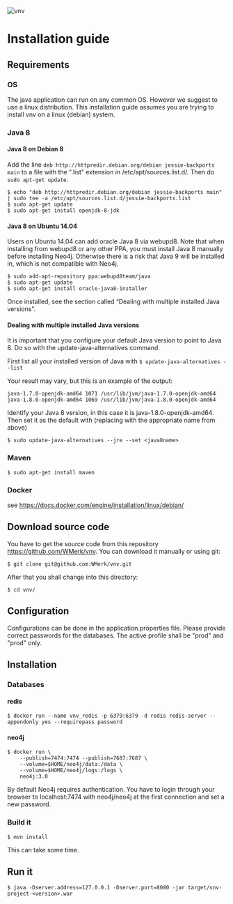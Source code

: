 ![vnv][]
# Installation guide

## Requirements
### OS
The java application can run on any common OS. However we suggest to use a linux distribution. This installation guide assumes you are trying to install vnv on a linux (debian) system.

### Java 8
#### Java 8 on Debian 8

Add the line ```deb http://httpredir.debian.org/debian jessie-backports main``` to a file with the ".list" extension in /etc/apt/sources.list.d/. Then do ``` sudo apt-get update ```.
```
$ echo "deb http://httpredir.debian.org/debian jessie-backports main" | sudo tee -a /etc/apt/sources.list.d/jessie-backports.list
$ sudo apt-get update
$ sudo apt-get install openjdk-8-jdk
```

#### Java 8 on Ubuntu 14.04

Users on Ubuntu 14.04 can add oracle Java 8 via webupd8. Note that when installing from webupd8 or any other PPA, you must install Java 8 manually before installing Neo4j. Otherwise there is a risk that Java 9 will be installed in, which is not compatible with Neo4j.
```
$ sudo add-apt-repository ppa:webupd8team/java
$ sudo apt-get update
$ sudo apt-get install oracle-java8-installer
```
Once installed, see the section called “Dealing with multiple installed Java versions”.

#### Dealing with multiple installed Java versions

It is important that you configure your default Java version to point to Java 8. Do so with the update-java-alternatives command.

First list all your installed version of Java with ```$ update-java-alternatives --list```

Your result may vary, but this is an example of the output:
```
java-1.7.0-openjdk-amd64 1071 /usr/lib/jvm/java-1.7.0-openjdk-amd64
java-1.8.0-openjdk-amd64 1069 /usr/lib/jvm/java-1.8.0-openjdk-amd64
```
Identify your Java 8 version, in this case it is java-1.8.0-openjdk-amd64. Then set it as the default with (replacing <java8name> with the appropriate name from above)

```
$ sudo update-java-alternatives --jre --set <java8name>
```
### Maven

```
$ sudo apt-get install maven
```

### Docker

see https://docs.docker.com/engine/installation/linux/debian/

## Download source code
You have to get the source code from this repository https://github.com/WMerk/vnv. You can download it manually or using git:
```
$ git clone git@github.com:WMerk/vnv.git
```
After that you shall change into this directory:
```
$ cd vnv/
```

## Configuration
Configurations can be done in the application.properties file. 
Please provide correct passwords for the databases. 
The active profile shall be "prod" and "prod" only.

## Installation
### Databases
#### redis

```
$ docker run --name vnv_redis -p 6379:6379 -d redis redis-server --appendonly yes --requirepass password
```

#### neo4j

``` 
$ docker run \
    --publish=7474:7474 --publish=7687:7687 \
    --volume=$HOME/neo4j/data:/data \
    --volume=$HOME/neo4j/logs:/logs \
    neo4j:3.0 
```
	
By default Neo4j requires authentication. You have to login through your browser to localhost:7474 with neo4j/neo4j at the first connection and set a new password.

### Build it
```
$ mvn install
```

This can take some time.

## Run it

```
$ java -Dserver.address=127.0.0.1 -Dserver.port=8080 -jar target/vnv-project-<version>.war
```


[vnv]: https://raw.githubusercontent.com/WMerk/vnvDoc/master/logo/logo_wide_big.png "vnv logo"